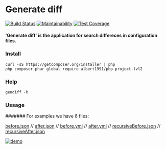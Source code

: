 # Generate diff
[![Build Status](https://travis-ci.org/Gumarov1991/php-project-lvl1.svg?branch=master)](https://travis-ci.org/Gumarov1991/php-project-lvl2)
[![Maintainability](https://api.codeclimate.com/v1/badges/bcde362de2d160e40d48/maintainability)](https://codeclimate.com/github/Gumarov1991/php-project-lvl2/maintainability)
[![Test Coverage](https://api.codeclimate.com/v1/badges/bcde362de2d160e40d48/test_coverage)](https://codeclimate.com/github/Gumarov1991/php-project-lvl2/test_coverage)

#### 'Generate diff' is the application for search differeces in configuration files.

### Install
```
curl -sS https://getcomposer.org/installer | php
php composer.phar global require albert1991/php-project-lvl2
```
### Help
```
gendiff -h
```
### Ussage

####### For examples we have 6 files:

[before.json](https://github.com/Gumarov1991/php-project-lvl2/blob/master/tests/fixtures/before.json) //
[after.json](https://github.com/Gumarov1991/php-project-lvl2/blob/master/tests/fixtures/after.json) //
[before.yml](https://github.com/Gumarov1991/php-project-lvl2/blob/master/tests/fixtures/before.yml) //
[after.yml](https://github.com/Gumarov1991/php-project-lvl2/blob/master/tests/fixtures/after.yml) //
[recursiveBefore.json](https://github.com/Gumarov1991/php-project-lvl2/blob/master/tests/fixtures/recursiveBefore.json) //
[recursiveAfter.json](https://github.com/Gumarov1991/php-project-lvl2/blob/master/tests/fixtures/recursiveAfter.json)

[![demo](https://asciinema.org/a/McrdGLRJ5OZkSWkD1Nd56wCo8.svg)](https://asciinema.org/a/McrdGLRJ5OZkSWkD1Nd56wCo8?autoplay=1)